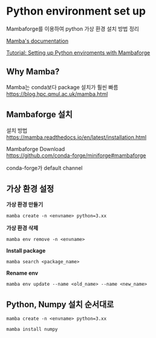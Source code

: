 # Python environment set up

Mambaforge를 이용하여 python 가상 환경 설치 방법 정리

[Mamba's documentation](https://mamba.readthedocs.io/en/latest/index.html)

[Tutorial: Setting up Python enviroments with Mambaforge](https://ross-dobson.github.io/posts/2021/01/setting-up-python-virtual-environments-with-mambaforge/)  

## Why Mamba?
Mamba는 conda보다 package 설치가 훨씬 빠름  
https://blog.hpc.qmul.ac.uk/mamba.html


## Mambaforge 설치
설치 방법  
https://mamba.readthedocs.io/en/latest/installation.html

Mambaforge Download  
https://github.com/conda-forge/miniforge#mambaforge

conda-forge가 default channel

## 가상 환경 설정
**가상 환경 만들기**
```shell
mamba create -n <envname> python=3.xx
```

**가상 환경 삭제**
```shell
mamba env remove -n <envname>
```

**Install package**
```shell
mamba search <package_name>
```
**Rename env**
```shell
mamba env update --name <old_name> --name <new_name>
```


## Python, Numpy 설치 순서대로
```shell
mamba create -n <envname> python=3.xx
```

```shell
mamba install numpy
```
